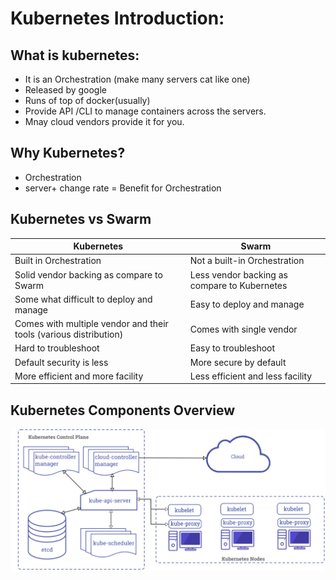 # Kubernetes Introduction:
## What is kubernetes:
- It is an Orchestration (make many servers cat like one)
- Released by google
- Runs of top of docker(usually)
- Provide API /CLI to manage containers across the servers.
- Mnay cloud vendors provide it for you.

## Why Kubernetes?
- Orchestration 
- server+ change rate = Benefit for Orchestration

## Kubernetes vs Swarm

| Kubernetes  | Swarm |
| ------------- | ------------- |
|Built in Orchestration   | Not a built-in Orchestration  |
| Solid vendor backing as compare to Swarm  | Less vendor backing as compare to Kubernetes  |
| Some what difficult to deploy and manage | Easy to deploy and manage |
| Comes with multiple vendor and their tools (various distribution)| Comes with single vendor |
| Hard to troubleshoot | Easy to troubleshoot |
| Default security is less | More secure by default |
| More efficient and more facility | Less efficient and less facility |

## Kubernetes Components Overview
<img src="https://github.com/ShreyasSubhedar/Docker/blob/master/kubernetes%20intorduction/Screenshot%20from%202020-05-17%2012-39-18.png" >
